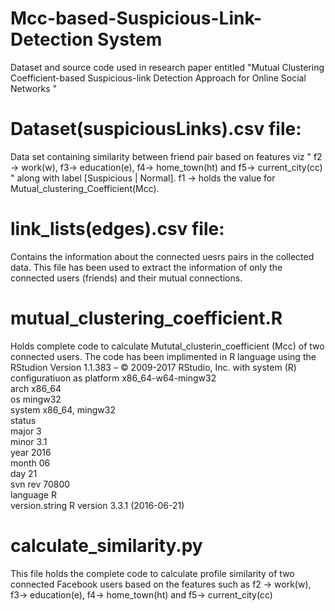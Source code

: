 # Mcc-based-Suspicious-Link-Detection System
Dataset and source code used in research paper entitled "Mutual Clustering Coefficient-based Suspicious-link Detection Approach for Online Social Networks  "


# Dataset(suspiciousLinks).csv file: 
Data set containing similarity between friend pair based on features viz "  f2 -> work(w), f3-> education(e), f4-> home_town(ht) and f5-> current_city(cc) " along with label [Suspicious | Normal]. 
f1 -> holds the value for Mutual_clustering_Coefficient(Mcc).



# link_lists(edges).csv file:
Contains the information about the connected uesrs pairs in the collected data. This file has been used to extract the information of only the connected users (friends) and their mutual connections. 

# mutual_clustering_coefficient.R
Holds complete code to calculate Mututal_clusterin_coefficient (Mcc) of two connected users. The code has been implimented in R language using the RStudion Version 1.1.383 – © 2009-2017 RStudio, Inc. with system (R) configuratiuon as 
platform       x86_64-w64-mingw32          
arch           x86_64                      
os             mingw32                     
system         x86_64, mingw32             
status                                     
major          3                           
minor          3.1                         
year           2016                        
month          06                          
day            21                          
svn rev        70800                       
language       R                           
version.string R version 3.3.1 (2016-06-21)


# calculate_similarity.py
This file holds the complete  code to calculate profile similarity of two connected Facebook users based on the features such as 
 f2 -> work(w), 
 f3-> education(e), 
 f4-> home_town(ht) 
 and 
 f5-> current_city(cc)

